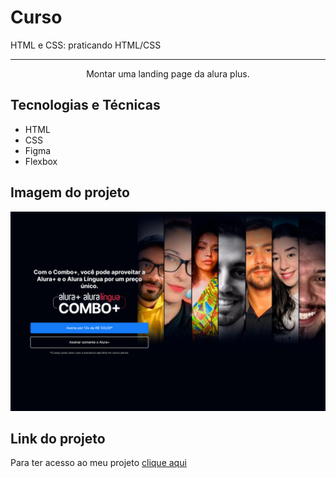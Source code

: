 # Curso 
HTML e CSS: praticando HTML/CSS
<hr>
<p align="center">Montar uma landing page da alura plus.</p>

## Tecnologias e Técnicas
* HTML
* CSS
* Figma
* Flexbox

## Imagem do projeto
![Screenshot da tela inicial do AluraBooks](img/Imagem-projeto.png)

## Link do projeto
Para ter acesso ao meu projeto [clique aqui](https://pedro-coelho1604.github.io/alura-plus/)

